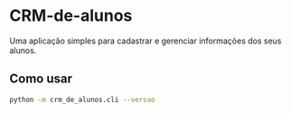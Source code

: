 # CRM-de-alunos
Uma aplicação simples para cadastrar e gerenciar informações dos seus alunos.

## Como usar

```sh
python -m crm_de_alunos.cli --versao
```
